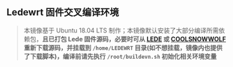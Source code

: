 ## Ledewrt 固件交叉编译环境

> 本镜像基于 Ubuntu 18.04 LTS 制作；本镜像默认安装了大部分编译所需依赖包，**且已打包 Lede 固件源码，必要时可从 [LEDE](https://github.com/lede-project/source) 或 [COOLSNOWWOLF](https://github.com/coolsnowwolf/lede) 重新下载源码，并挂载到 `/home/LEDEWRT` 目录(如不想挂载，镜像内也提供了下载脚本)，编译前请先执行 `/root/buildevn.sh` 初始化相关环境变量**

